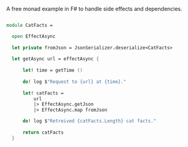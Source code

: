 A free monad example in F# to handle side effects and dependencies.

```fsharp

module CatFacts =

  open EffectAsync
  
  let private fromJson = JsonSerializer.deserialize<CatFacts>
  
  let getAsync url = effectAsync {
      
      let! time = getTime ()
    
      do! log $"Request to {url} at {time}."
      
      let! catFacts =
          url
          |> EffectAsync.getJson
          |> EffectAsync.map fromJson

      do! log $"Retreived {catFacts.Length} cat facts."
      
      return catFacts
  }
```
